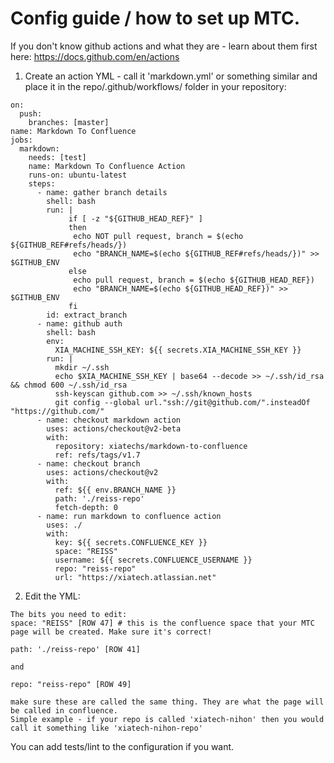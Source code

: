 # Config guide / how to set up MTC.

If you don't know github actions and what they are - learn about them first here: https://docs.github.com/en/actions

1) Create an action YML - call it 'markdown.yml' or something similar and place it in the repo/.github/workflows/ folder in your repository:
```
on:
  push:
    branches: [master]
name: Markdown To Confluence
jobs:
  markdown:
    needs: [test]
    name: Markdown To Confluence Action
    runs-on: ubuntu-latest
    steps:
      - name: gather branch details
        shell: bash
        run: |
             if [ -z "${GITHUB_HEAD_REF}" ]
             then
              echo NOT pull request, branch = $(echo ${GITHUB_REF#refs/heads/})
              echo "BRANCH_NAME=$(echo ${GITHUB_REF#refs/heads/})" >> $GITHUB_ENV
             else
              echo pull request, branch = $(echo ${GITHUB_HEAD_REF})
              echo "BRANCH_NAME=$(echo ${GITHUB_HEAD_REF})" >> $GITHUB_ENV
             fi
        id: extract_branch          
      - name: github auth
        shell: bash
        env:
          XIA_MACHINE_SSH_KEY: ${{ secrets.XIA_MACHINE_SSH_KEY }}
        run: |
          mkdir ~/.ssh
          echo $XIA_MACHINE_SSH_KEY | base64 --decode >> ~/.ssh/id_rsa && chmod 600 ~/.ssh/id_rsa
          ssh-keyscan github.com >> ~/.ssh/known_hosts
          git config --global url."ssh://git@github.com/".insteadOf "https://github.com/"
      - name: checkout markdown action
        uses: actions/checkout@v2-beta
        with:
          repository: xiatechs/markdown-to-confluence
          ref: refs/tags/v1.7
      - name: checkout branch
        uses: actions/checkout@v2
        with:
          ref: ${{ env.BRANCH_NAME }}
          path: './reiss-repo'
          fetch-depth: 0
      - name: run markdown to confluence action
        uses: ./
        with:
          key: ${{ secrets.CONFLUENCE_KEY }}
          space: "REISS"
          username: ${{ secrets.CONFLUENCE_USERNAME }}
          repo: "reiss-repo"
          url: "https://xiatech.atlassian.net"

```

2) Edit the YML:
```
The bits you need to edit:
space: "REISS" [ROW 47] # this is the confluence space that your MTC page will be created. Make sure it's correct!

path: './reiss-repo' [ROW 41]

and

repo: "reiss-repo" [ROW 49]

make sure these are called the same thing. They are what the page will be called in confluence.
Simple example - if your repo is called 'xiatech-nihon' then you would call it something like 'xiatech-nihon-repo'
```

You can add tests/lint to the configuration if you want. 
